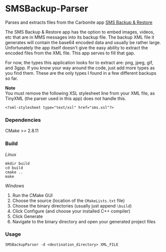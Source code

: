 # SMSBackup-Parser
Parses and extracts files from the Carbonite app [SMS Backup &amp; Restore](https://play.google.com/store/apps/details?id=com.riteshsahu.SMSBackupRestore)

The SMS Backup &amp; Restore app has the option to embed images, videos, etc that are in MMS messages into its backup file.  The backup XML file it generates will contain the base64 encoded data and usually be rather large.  Unfortunately the app itself doesn't give the easy ability to extract the encoded files from the XML file.  This app serves to fill that gap.  

For now, the types this application looks for to extract are:  png, jpeg, gif, and 3gpp.  If you know your way around the code, just add more types as you find them.  These are the only types I found in a few different backups so far.

**Note**   
You must remove the following XSL stylesheet line from your XML file, as TinyXML (the parser used in this app) does not handle this.
```
<?xml-stylesheet type="text/xsl" href="sms.xsl"?>
```

### Dependencies
CMake >= 2.8.11

### Build
*Linux*
```
mkdir build
cd build
cmake ..
make
```
*Windows*   
1. Run the CMake GUI   
2. Choose the source (location of the `CMakeLists.txt` file)   
3. Choose the binary directories (usually just append `\build`)   
4. Click Configure (and choose your installed C++ compiler)   
5. Click Generate   
6. Navigate to the binary directory and open your generated project files   


### Usage
```
SMSBackupParser -d <destination_directory> XML_FILE
```
